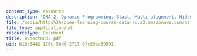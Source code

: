 ```yaml
---
content_type: resource
description: 'DNA 2: Dynamic Programming, Blast, Multi-alignment, Hidden Markov Models'
file: /media/https%3A/open-learning-course-data-rc.s3.amazonaws.com/hst-508-genomics-and-computational-biology-fall-2002/b16c3442176e50df27170fc59ea59591_02doct08d2.pdf
file_type: application/pdf
resourcetype: Document
title: 02doct08d2.pdf
uid: b16c3442-176e-50df-2717-0fc59ea59591
---
```

